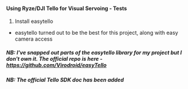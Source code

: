 #### Using Ryze/DJI Tello for Visual Servoing - Tests

1. Install easytello

* easytello turned out to be the best for this project, along with easy camera access

##### NB: I've snapped out parts of the easytello library for my project but I don't own it. The official repo is here - https://github.com/Virodroid/easyTello
##### NB: The official Tello SDK doc has been added
